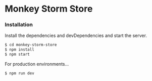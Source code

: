 # Monkey Storm Store

### Installation

Install the dependencies and devDependencies and start the server.

```sh
$ cd monkey-storm-store
$ npm install
$ npm start
```

For production environments...

```sh
$ npm run dev
```